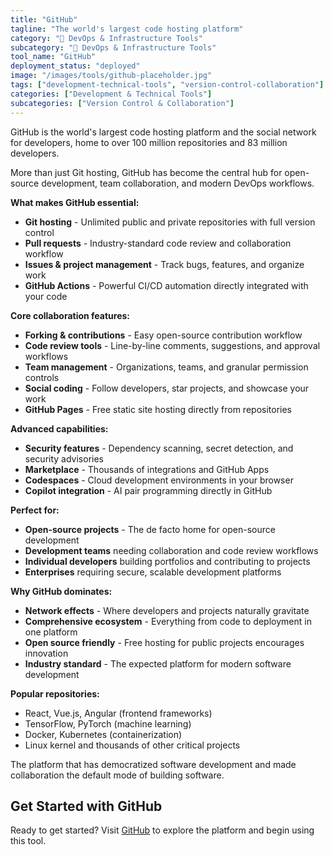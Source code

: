 ```yaml
---
title: "GitHub"
tagline: "The world's largest code hosting platform"
category: "🔧 DevOps & Infrastructure Tools"
subcategory: "🔧 DevOps & Infrastructure Tools"
tool_name: "GitHub"
deployment_status: "deployed"
image: "/images/tools/github-placeholder.jpg"
tags: ["development-technical-tools", "version-control-collaboration"]
categories: ["Development & Technical Tools"]
subcategories: ["Version Control & Collaboration"]
---
```

GitHub is the world's largest code hosting platform and the social network for developers, home to over 100 million repositories and 83 million developers.

More than just Git hosting, GitHub has become the central hub for open-source development, team collaboration, and modern DevOps workflows.

**What makes GitHub essential:**
- **Git hosting** - Unlimited public and private repositories with full version control
- **Pull requests** - Industry-standard code review and collaboration workflow
- **Issues & project management** - Track bugs, features, and organize work
- **GitHub Actions** - Powerful CI/CD automation directly integrated with your code

**Core collaboration features:**
- **Forking & contributions** - Easy open-source contribution workflow
- **Code review tools** - Line-by-line comments, suggestions, and approval workflows
- **Team management** - Organizations, teams, and granular permission controls
- **Social coding** - Follow developers, star projects, and showcase your work
- **GitHub Pages** - Free static site hosting directly from repositories

**Advanced capabilities:**
- **Security features** - Dependency scanning, secret detection, and security advisories
- **Marketplace** - Thousands of integrations and GitHub Apps
- **Codespaces** - Cloud development environments in your browser
- **Copilot integration** - AI pair programming directly in GitHub

**Perfect for:**
- **Open-source projects** - The de facto home for open-source development
- **Development teams** needing collaboration and code review workflows  
- **Individual developers** building portfolios and contributing to projects
- **Enterprises** requiring secure, scalable development platforms

**Why GitHub dominates:**
- **Network effects** - Where developers and projects naturally gravitate
- **Comprehensive ecosystem** - Everything from code to deployment in one platform
- **Open source friendly** - Free hosting for public projects encourages innovation
- **Industry standard** - The expected platform for modern software development

**Popular repositories:**
- React, Vue.js, Angular (frontend frameworks)
- TensorFlow, PyTorch (machine learning)
- Docker, Kubernetes (containerization)
- Linux kernel and thousands of other critical projects

The platform that has democratized software development and made collaboration the default mode of building software.

## Get Started with GitHub

Ready to get started? Visit [GitHub](https://github.com) to explore the platform and begin using this tool.